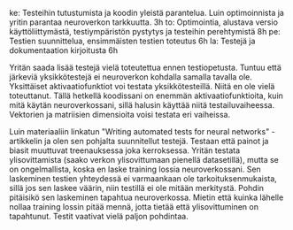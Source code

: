 ke: Testeihin tutustumista ja koodin yleistä parantelua. Luin optimoinnista ja yritin parantaa neuroverkon tarkkuutta. 3h
to: Optimointia, alustava versio käyttöliittymästä, testiympäristön pystytys ja testeihin perehtymistä 8h
pe: Testien suunnittelua, ensimmäisten testien toteutus 6h
la: Testejä ja dokumentaation kirjoitusta 6h

Yritän saada lisää testejä vielä toteutettua ennen testiopetusta. Tuntuu että järkeviä yksikkötestejä ei neuroverkon kohdalla samalla tavalla ole. Yksittäiset aktivaatiofunktiot voi testata yksikkötesteillä. Niitä en ole vielä toteuttanut. Tällä hetkellä koodissani on enemmän aktivaatiofunktioita, kuin mitä käytän neuroverkossani, sillä halusin käyttää niitä testailuvaiheessa. Vektorien ja matriisien dimensioita voisi testata eri vaiheissa.

Luin materiaaliin linkatun "Writing automated  tests for neural networks" -artikkelin ja olen sen pohjalta suunnitellut testejä. Testaan että painot ja biasit muuttuvat treenauksessa joka kerroksessa. Yritän testata ylisovittamista (saako verkon ylisovittumaan pienellä datasetillä), mutta se on ongelmallista, koska en laske training lossia neuroverkossani. Sen laskeminen testien yhteydessä ei varmaankaan ole tarkoituksenmukaista, sillä jos sen laskee väärin, niin testillä ei ole mitään merkitystä. Pohdin pitäisikö sen laskeminen tapahtua neuroverkossa. Mietin että kuinka lähelle nollaa training lossin pitää mennä, jotta tietää että ylisovittuminen on tapahtunut. Testit vaativat vielä paljon pohdintaa.